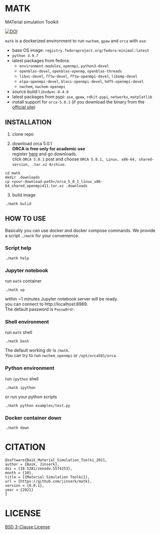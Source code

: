 # MATK
MATerial simulation Toolkit

[![DOI](https://zenodo.org/badge/414423138.svg)](https://zenodo.org/badge/latestdoi/414423138)

`matk` is a dockerized environment to run `nwchem`, `gpaw` and `orca` with `ase`:
- base OS image: `registry.fedoraproject.org/fedora-minimal:latest`
- `python 3.9.7`
- latest packages from fedora:
  - `environment-modules`, `openmpi`, `python3-devel`
  - `openblas-devel`, `openblas-openmp`, `openblas-threads`
  - `libxc-devel`, `fftw-devel`, `fftw-openmpi-devel`, `libomp-devel`
  - `elpa-openmpi-devel`, `blacs-openmpi-devel`, `hdf5-openmpi-devel`
  - `nwchem`, `nwchem-openmpi`
- source build:`libvdwxc-0.4.0`
- latest packages from pypi: `ase`, `gpaw`, `rdkit-pypi`, `networkx`, `matplotlib`
- install support for `orca-5.0.1` (if you download the binary from the [official site](https://orcaforum.kofo.mpg.de/app.php/dlext/))

## INSTALLATION

1. clone repo

2. download orca 5.0.1\
**ORCA is free only for academic use**\
register [here](https://orcaforum.kofo.mpg.de/index.php) and go downloads.\
click `ORCA 5.0.1` post and choose `ORCA 5.0.1, Linux, x86-64, shared-version, .tar.xz Archive`.
```
cd matk
mkdir .downloads
cp <your-download-path>/orca_5_0_1_linux_x86-64_shared_openmpi411.tar.xz .downloads
```

3. build image
```
./matk bulid
```

## HOW TO USE

Basically you can use docker and docker compose commands. We provide a script `./matk` for your convenience.

### Script help
```
./matk help
```

### Jupyter notebook
run `matk` container
```
./matk up
```

within ~1 minutes Jupyter notebook server will be ready.\
you can connect to http://localhost:8989.\
The default password is `Passw0rd!`.

### Shell environment
run `matk` shell
```
./matk bash
```

The default working dir is `/matk`.\
You can try to run `nwchem_openmpi` or `/opt/orca501/orca`.

### Python environment
run `ipython` shell
```
./matk ipython
```

or run your python scripts
```
./matk python examples/test.py
```

### Docker container down
```
./matk down
```

# CITATION
```
@software{Baik_Material_Simulation_Toolki_2021,
author = {Baik, Jinserk},
doi = {10.5281/zenodo.5574253},
month = {10},
title = {{Material Simulation Toolki}},
url = {https://github.com/jinserk/matk},
version = {0.0.1},
year = {2021}
}
```

# LICENSE
[BSD 3-Clause License](https://github.com/jinserk/matk/blob/main/LICENSE)
